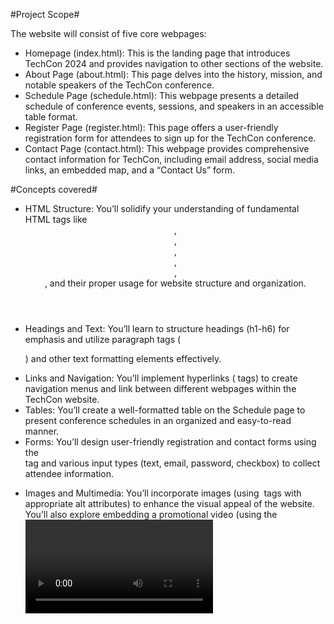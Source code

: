#Project Scope#

The website will consist of five core webpages:
- Homepage (index.html): This is the landing page that introduces TechCon 2024 and provides navigation to other sections of the website.
- About Page (about.html): This page delves into the history, mission, and notable speakers of the TechCon conference.
- Schedule Page (schedule.html): This webpage presents a detailed schedule of conference events, sessions, and speakers in an accessible table format.
- Register Page (register.html): This page offers a user-friendly registration form for attendees to sign up for the TechCon conference.
- Contact Page (contact.html): This webpage provides comprehensive contact information for TechCon, including email address, social media links, an embedded map, and a “Contact Us” form.

#Concepts covered#
- HTML Structure: You’ll solidify your understanding of fundamental HTML tags like <header>, <nav>, <main>, <section>, <article>, <footer>, and their proper usage for website structure and organization.
- Headings and Text: You’ll learn to structure headings (h1-h6) for emphasis and utilize paragraph tags (<p>) and other text formatting elements effectively.
- Links and Navigation: You’ll implement hyperlinks (<a> tags) to create navigation menus and link between different webpages within the TechCon website.
- Tables: You’ll create a well-formatted table on the Schedule page to present conference schedules in an organized and easy-to-read manner.
- Forms: You’ll design user-friendly registration and contact forms using the <form> tag and various input types (text, email, password, checkbox) to collect attendee information.
- Images and Multimedia: You’ll incorporate images (using <img> tags with appropriate alt attributes) to enhance the visual appeal of the website. You’ll also explore embedding a promotional video (using the <video> tag) and an interactive Google Map (using <iframe>) on the Contact page.
